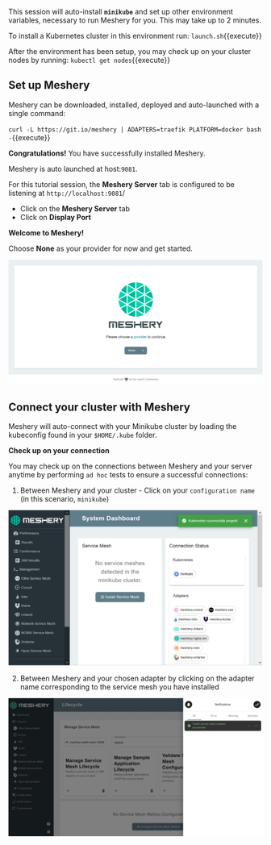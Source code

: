 This session will auto-install **`minikube`** and set up other environment variables, necessary to run Meshery for you. This may take up to 2 minutes. 

To install a Kubernetes cluster in this environment run:
`launch.sh`{{execute}}

After the environment has been setup, you may check up on your cluster nodes by running:
`kubectl get nodes`{{execute}}

## Set up Meshery

Meshery can be downloaded, installed, deployed and auto-launched with a single command:

`curl -L https://git.io/meshery | ADAPTERS=traefik PLATFORM=docker bash -`{{execute}}

**Congratulations!** You have successfully installed Meshery.

Meshery is auto launched at host:`9081`. 

For this tutorial session, the **Meshery Server** tab is configured to be listening at `http://localhost:9081`/

- Click on the **Meshery Server** tab
- Click on **Display Port**

**Welcome to Meshery!**

Choose **None** as your provider for now and get started.

![Meshery landing page](./assets/meshery-none-provider.png)

## Connect your cluster with Meshery

Meshery will auto-connect with your Minikube cluster by loading the kubeconfig found in your `$HOME/.kube` folder.

**Check up on your connection**

You may check up on the connections between Meshery and your server anytime by performing `ad hoc` tests to ensure a successful connections:

1. Between Meshery and your cluster - Click on your `configuration name` (in this scenario, `minikube`)

![Meshery connected with cluster](./assets/cluster-up.png)

2. Between Meshery and your chosen adapter by clicking on the adapter name corresponding to the service mesh you have installed

![Meshery connected with adapter](./assets/install-traefik.png)

